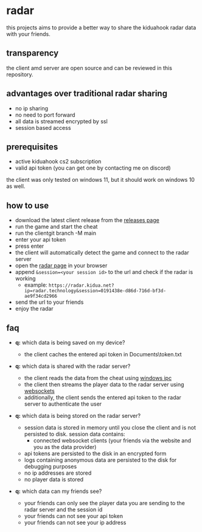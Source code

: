 # radar

this projects aims to provide a better way to share the kiduahook radar data with your friends.

## transparency

the client amd server are open source and can be reviewed in this repository.

## advantages over traditional radar sharing

- no ip sharing
- no need to port forward
- all data is streamed encrypted by ssl
- session based access

## prerequisites

- active kiduahook cs2 subscription
- valid api token (you can get one by contacting me on discord)

the client was only tested on windows 11, but it should work on windows 10 as well.

## how to use

- download the latest client release from the [releases page](https://github.com/radartechnology/radar/releases/latest)
- run the game and start the cheat
- run the clientgit branch -M main
- enter your api token
- press enter
- the client will automatically detect the game and connect to the radar server
- open the [radar page](https://radar.kidua.net?ip=radar.technologies) in your browser
- append `&session=<your session id>` to the url and check if the radar is working
    - example: `https://radar.kidua.net?ip=radar.technology&session=0191438e-d86d-716d-bf3d-ae9f34cd2966`
- send the url to your friends
- enjoy the radar

## faq

- **q:** which data is being saved on my device?
    - the client caches the entered api token in Documents\token.txt

- **q:** which data is shared with the radar server?
    - the client reads the data from the cheat
      using [windows ipc](https://learn.microsoft.com/en-us/windows/win32/ipc/pipes)
    - the client then streams the player data to the radar server
      using [websockets](https://developer.mozilla.org/en-US/docs/Web/API/WebSockets_API)
    - additionally, the client sends the entered api token to the radar server to authenticate the user

- **q:** which data is being stored on the radar server?
    - session data is stored in memory until you close the client and is not persisted to disk. session data contains:
        - connected websocket clients (your friends via the website and you as the data provider)
    - api tokens are persisted to the disk in an encrypted form
    - logs containing anonymous data are persisted to the disk for debugging purposes
    - no ip addresses are stored
    - no player data is stored

- **q:** which data can my friends see?
    - your friends can only see the player data you are sending to the radar server and the session id
    - your friends can not see your api token
    - your friends can not see your ip address
